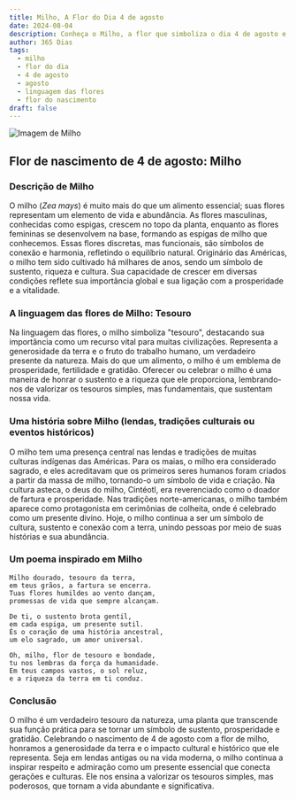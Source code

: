 ```yaml
---
title: Milho, A Flor do Dia 4 de agosto
date: 2024-08-04
description: Conheça o Milho, a flor que simboliza o dia 4 de agosto e seu significado 'Tesouro'. Explore a beleza e o simbolismo desta flor encantadora.
author: 365 Dias
tags:
  - milho
  - flor do dia
  - 4 de agosto
  - agosto
  - linguagem das flores
  - flor do nascimento
draft: false
---
```


![Imagem de Milho](https://cdn.pixabay.com/photo/2010/12/13/09/56/corn-field-1935_1280.jpg#center)


## Flor de nascimento de 4 de agosto: Milho

### Descrição de Milho

O milho (_Zea mays_) é muito mais do que um alimento essencial; suas flores representam um elemento de vida e abundância. As flores masculinas, conhecidas como espigas, crescem no topo da planta, enquanto as flores femininas se desenvolvem na base, formando as espigas de milho que conhecemos. Essas flores discretas, mas funcionais, são símbolos de conexão e harmonia, refletindo o equilíbrio natural. Originário das Américas, o milho tem sido cultivado há milhares de anos, sendo um símbolo de sustento, riqueza e cultura. Sua capacidade de crescer em diversas condições reflete sua importância global e sua ligação com a prosperidade e a vitalidade.

### A linguagem das flores de Milho: Tesouro

Na linguagem das flores, o milho simboliza "tesouro", destacando sua importância como um recurso vital para muitas civilizações. Representa a generosidade da terra e o fruto do trabalho humano, um verdadeiro presente da natureza. Mais do que um alimento, o milho é um emblema de prosperidade, fertilidade e gratidão. Oferecer ou celebrar o milho é uma maneira de honrar o sustento e a riqueza que ele proporciona, lembrando-nos de valorizar os tesouros simples, mas fundamentais, que sustentam nossa vida.

### Uma história sobre Milho (lendas, tradições culturais ou eventos históricos)

O milho tem uma presença central nas lendas e tradições de muitas culturas indígenas das Américas. Para os maias, o milho era considerado sagrado, e eles acreditavam que os primeiros seres humanos foram criados a partir da massa de milho, tornando-o um símbolo de vida e criação. Na cultura asteca, o deus do milho, Cintéotl, era reverenciado como o doador de fartura e prosperidade. Nas tradições norte-americanas, o milho também aparece como protagonista em cerimônias de colheita, onde é celebrado como um presente divino. Hoje, o milho continua a ser um símbolo de cultura, sustento e conexão com a terra, unindo pessoas por meio de suas histórias e sua abundância.

### Um poema inspirado em Milho

```
Milho dourado, tesouro da terra,  
em teus grãos, a fartura se encerra.  
Tuas flores humildes ao vento dançam,  
promessas de vida que sempre alcançam.  

De ti, o sustento brota gentil,  
em cada espiga, um presente sutil.  
És o coração de uma história ancestral,  
um elo sagrado, um amor universal.  

Oh, milho, flor de tesouro e bondade,  
tu nos lembras da força da humanidade.  
Em teus campos vastos, o sol reluz,  
e a riqueza da terra em ti conduz.  
```

### Conclusão

O milho é um verdadeiro tesouro da natureza, uma planta que transcende sua função prática para se tornar um símbolo de sustento, prosperidade e gratidão. Celebrando o nascimento de 4 de agosto com a flor de milho, honramos a generosidade da terra e o impacto cultural e histórico que ele representa. Seja em lendas antigas ou na vida moderna, o milho continua a inspirar respeito e admiração como um presente essencial que conecta gerações e culturas. Ele nos ensina a valorizar os tesouros simples, mas poderosos, que tornam a vida abundante e significativa.